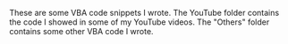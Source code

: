 These are some VBA code snippets I wrote. 
The YouTube folder contains the code I showed in some of my YouTube videos. 
The "Others" folder contains some other VBA code I wrote.
